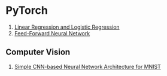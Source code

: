 # PyTorch 

1. [Linear Regression and Logistic Regression](1_pytorch_log-linear.py)
2. [Feed-Forward Neural Network](2_feedforward_nn.py)

## Computer Vision 

1. [Simple CNN-based Neural Network Architecture for MNIST](3_cnn_mnist.py)
